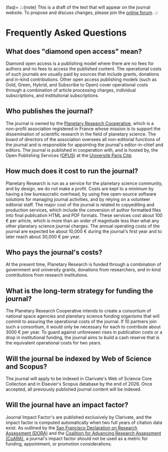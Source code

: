 (faq)=
:::{note}
This is a draft of the text that will appear on the journal website. To propose and discuss changes, please join the [online forum](#forum).
:::

# Frequently Asked Questions

## What does "diamond open access" mean?

Diamond open access is a publishing model where there are no fees for authors and no fees to access the published content. The operational costs of such journals are usually paid by sources that include grants, donations and in-kind contributions. Other open access publishing models (such as Gold, Green, Hybrid, and Subscribe to Open) cover operational costs through a combination of article processing charges, individual subscriptions, and institutional subscriptions.

## Who publishes the journal?

The journal is owned by the [Planetary Research Cooperative](https://coop.planetary-research.org), which is a non-profit association registered in France whose mission is to support the dissemination of scientific research in the field of planetary science. The board of directors of the association oversees all non-editorial functions of the journal and is responsible for appointing the journal's editor-in-chief and editors. The journal is published in cooperation with, and is hosted by, the Open Publishing Services ([OPUS](https://opus.u-paris.fr/)) at the [Université Paris Cité](https://u-paris.fr/en/).

## How much does it cost to run the journal?

Planetary Research is run as a service for the planetary science community, and by design, we do not make a profit. Costs are kept to a minimum by having a low bureaucratic overhead, by using free open-source software solutions for managing journal activities, and by relying on a volunteer editorial staff. The major cost of the journal is related to copyediting and production services, which include the conversion of author formatted files into final publication HTML and PDF formats. These services cost about 100 € per article, which is more than an order of magnitude less than what any other planetary science journal charges. The annual operating costs of the journal are expected be about 10,000 € during the journal's first year and to later reach about 30,000 € per year.

## Who pays the journal's costs?

At the present time, Planetary Research is funded through a combination of government and university grants, donations from researchers, and in-kind contributions from research institutions.

## What is the long-term strategy for funding the journal?

The Planetary Research Cooperative intends to create a consortium of national space agencies and planetary science funding organisms that will commit to assuring the operational costs of the journal. If 10 partners join such a consortium, it would only be necessary for each to contribute about 3000 € per year. To guard against unforeseen rises in publication costs or a drop in institutional funding, the journal aims to build a cash reserve that is the equivalent operational costs for two years.

## Will the journal be indexed by Web of Science and Scopus?

The journal will apply to be indexed in Clarivate's Web of Science Core Collection and in Elsevier's Scopus database by the end of 2026. Once accepted, all previously published journal content will be indexed.

## Will the journal have an impact factor?

Journal Impact Factor's are published exclusively by Clarivate, and the impact factor is computed automatically when two full years of citation data exist. As outlined by the [San Francisco Declaration on Research Assessment (DORA)](https://sfdora.org/read/) and the [Coalition for Advancing Research Assessment (CoARA)](https://coara.eu/), a journal's impact factor should not be used as a metric for funding, appointment, or promotion considerations.

